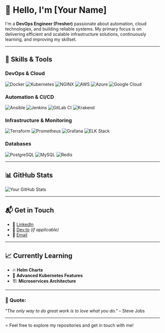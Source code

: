 # 👋 Hello, I'm [Your Name]

I'm a **DevOps Engineer (Fresher)** passionate about automation, cloud technologies, and building reliable systems. My primary focus is on delivering efficient and scalable infrastructure solutions, continuously learning, and improving my skillset.

---

## 🚀 Skills & Tools

### **DevOps & Cloud**

<p align="left">
  <img src="https://img.shields.io/badge/Docker-2496ED?style=for-the-badge&logo=docker&logoColor=white" alt="Docker"/>
  <img src="https://img.shields.io/badge/Kubernetes-326CE5?style=for-the-badge&logo=kubernetes&logoColor=white" alt="Kubernetes"/>
  <img src="https://img.shields.io/badge/NGINX-009639?style=for-the-badge&logo=nginx&logoColor=white" alt="NGINX"/>
  <img src="https://img.shields.io/badge/AWS-232F3E?style=for-the-badge&logo=amazon-aws&logoColor=white" alt="AWS"/>
  <img src="https://img.shields.io/badge/Azure-0078D4?style=for-the-badge&logo=microsoft-azure&logoColor=white" alt="Azure"/>
  <img src="https://img.shields.io/badge/GCP-4285F4?style=for-the-badge&logo=google-cloud&logoColor=white" alt="Google Cloud"/>
</p>

### **Automation & CI/CD**

<p align="left">
  <img src="https://img.shields.io/badge/Ansible-EE0000?style=for-the-badge&logo=ansible&logoColor=white" alt="Ansible"/>
  <img src="https://img.shields.io/badge/Jenkins-D24939?style=for-the-badge&logo=jenkins&logoColor=white" alt="Jenkins"/>
  <img src="https://img.shields.io/badge/GitLab%20CI-FCA121?style=for-the-badge&logo=gitlab&logoColor=white" alt="GitLab CI"/>
  <img src="https://img.shields.io/badge/Krakend-000000?style=for-the-badge&logo=krakend&logoColor=white" alt="Krakend"/>
</p>

### **Infrastructure & Monitoring**

<p align="left">
  <img src="https://img.shields.io/badge/Terraform-7B42BC?style=for-the-badge&logo=terraform&logoColor=white" alt="Terraform"/>
  <img src="https://img.shields.io/badge/Prometheus-E6522C?style=for-the-badge&logo=prometheus&logoColor=white" alt="Prometheus"/>
  <img src="https://img.shields.io/badge/Grafana-F46800?style=for-the-badge&logo=grafana&logoColor=white" alt="Grafana"/>
  <img src="https://img.shields.io/badge/ELK-005571?style=for-the-badge&logo=elastic-stack&logoColor=white" alt="ELK Stack"/>
</p>

### **Databases**

<p align="left">
  <img src="https://img.shields.io/badge/PostgreSQL-4169E1?style=for-the-badge&logo=postgresql&logoColor=white" alt="PostgreSQL"/>
  <img src="https://img.shields.io/badge/MySQL-4479A1?style=for-the-badge&logo=mysql&logoColor=white" alt="MySQL"/>
  <img src="https://img.shields.io/badge/Redis-DC382D?style=for-the-badge&logo=redis&logoColor=white" alt="Redis"/>
</p>

---

## 📊 GitHub Stats
![Your GitHub Stats](https://github-readme-stats.vercel.app/api?username=YourGitHubUsername&show_icons=true&theme=radical)

---

## 📬 Get in Touch
- 💼 [LinkedIn](https://www.linkedin.com/in/YourLinkedInUsername)
- 📝 [Dev.to](https://dev.to/YourDevToProfile) *(if applicable)*
- 📨 [Email](mailto:your.email@example.com)

---

## 📈 Currently Learning
- 🔥 **Helm Charts**
- 🔧 **Advanced Kubernetes Features**
- 🏗️ **Microservices Architecture**

---

### 💬 Quote:
_"The only way to do great work is to love what you do."_ – Steve Jobs

---

⭐️ Feel free to explore my repositories and get in touch with me!
